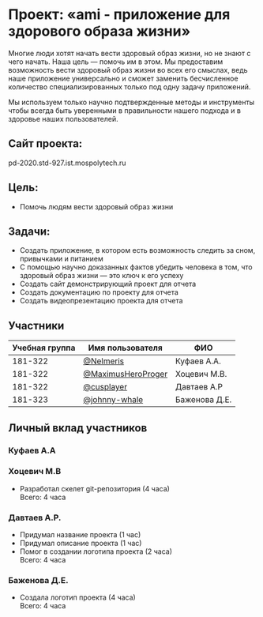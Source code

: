 # Проект: «ami - приложение для здорового образа жизни»

Многие люди хотят начать вести здоровый образ жизни, но не знают с чего начать. Наша цель — помочь им в этом. Мы предоставим возможность вести здоровый образ жизни во всех его смыслах, ведь наше приложение универсально и сможет заменить бесчисленное количество специализированных только под одну задачу приложений. 

Мы используем только научно подтвержденные методы и инструменты чтобы всегда быть уверенными в правильности нашего подхода и в здоровье наших пользователей.

## Сайт проекта:

pd-2020.std-927.ist.mospolytech.ru

## Цель:
- Помочь людям вести здоровый образ жизни

## Задачи:
- Создать приложение, в котором есть возможность следить за сном, привычками и питанием
- С помощью научно доказанных фактов убедить человека в том, что здоровый образ жизни — это ключ к его успеху
- Создать сайт демонстрирующий проект для отчета
- Создать документацию по проекту для отчета
- Создать видеопрезентацию проекта для отчета

## Участники

| Учебная группа | Имя пользователя                                          | ФИО                      |
|----------------|-----------------------------------------------------------|--------------------------|
| 181-322        | [@Nelmeris](https://github.com/Nelmeris)                  |Куфаев А.А.               |
| 181-322        | [@MaximusHeroProger](https://github.com/MaximusHeroProger)|Хоцевич М.В.              |
| 181-322        | [@cusplayer](https://github.com/cusplayer)                | Давтаев А.Р              |
| 181-323        | [@johnny-whale](https://github.com/johnny-whale)          | Баженова Д.Е.            |

## Личный вклад участников

### Куфаев А.А

### Хоцевич М.В
- Разработал скелет git-репозитория (4 часа)  
Всего: 4 часа
### Давтаев А.Р.
- Придумал название проекта (1 час)
- Придумал описание проекта (1 час)
- Помог в создании логотипа проекта (2 часа)  
Всего: 4 часа
### Баженова Д.Е.
- Создала логотип проекта (4 часа)  
Всего: 4 часа
